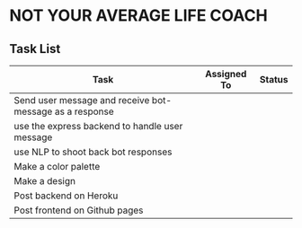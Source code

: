 # NOT YOUR AVERAGE LIFE COACH

## Task List

| Task | Assigned To | Status                                                      |
|----------|--------|-----------------------------------------------------------|
|    Send user message and receive bot-message as a response        |        |  |
|       use the express backend to handle user message      |        |          |
|     use NLP to shoot back bot responses       |        |                      |
|     Make a color palette      |        |                                      |
|   Make a design        |        |                                             |
|     Post backend on Heroku       |        |                                   |
|       Post frontend on Github pages      |        |                           |
